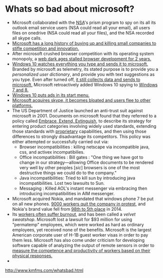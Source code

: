 # Whats so bad about microsoft?

- Microsoft collaborated with the [NSA](https://en.wikipedia.org/wiki/NSAKEY)'s prism program to spy on its all its outlook email service users (NSA could read all your email), all users files on onedrive (NSA could read all your files), and the NSA recorded all skype calls.
- [Microsoft has a long history of buying up and killing small companies to stifle competition and innovation.](https://en.wikipedia.org/wiki/List_of_mergers_and_acquisitions_by_Microsoft)
- After microsoft crushed browser competition with its operating system monopoly, a [web dark ages stalled browser development for 2 years.](https://www.reddit.com/r/ragecomics/comments/11c1t1/internet_explorer_rfunny_said_i_should_post_it/c6lbhu2/)
- [Windows 10 watches everything you type and sends it to microsoft.](http://www.newsweek.com/windows-10-recording-users-every-move-358952) Branded by microsoft as telemetry, its stated purpose  is to provide you a *personalized user dictionary*, and provide you with text suggestions as you type. Even after turned off, [it still collects data and sends to microsoft.](https://arstechnica.com/information-technology/2015/08/even-when-told-not-to-windows-10-just-cant-stop-talking-to-microsoft/) Microsoft retroactively added Windows 10 spying to [Windows 7 and 8. ](https://www.pcworld.com/article/2978239/windows/microsoft-slips-user-tracking-tools-into-windows-7-8-amidst-windows-10-privacy-storm.html)
- [Windows 10 puts ads in its start menu.](https://i.redd.it/ucvp90gu6zw01.jpg)
- [Microsoft acquires skype, it becomes bloated and users flee to other platforms.](https://www.reddit.com/r/pcmasterrace/comments/736tfh/skype_is_officially_bloatware_uninstalled_it/)
- The US Department of Justice launched an anti-trust suit against microsoft in 2001. Documents on microsoft found that they referred to a policy called [Embrace, Extend, Extinguish](https://en.wikipedia.org/wiki/Embrace,_extend,_and_extinguish), to describe its strategy for entering product categories involving widely used standards, extending those standards with [proprietary](https://en.wikipedia.org/wiki/Proprietary_software) capabilities, and then using those differences to strongly disadvantage its competitors. This policy was either attempted or successfully carried out via:
  - Browser incompatibilities : killing netscape via incompatible java, css, and activex incompatibilies.
  - Office incompatibilities : Bill gates : "One thing we have got to change in our strategy—allowing Office documents to be rendered very well by other peoples [*sic*] browsers is one of the most destructive things we could do to the company."
  - Java incompatibilities: Tried to kill sun by introducing java incompatibilities. Lost two lawsuits to Sun. 
  - Messaging : Killed AOL's instant messenger via embracing then introducing incompatibilities in AIM messenger.
- Microsoft acquired Nokia, and mandated that windows phone 7 be put on all new phones. [9000 workers quit the company in protest](https://www.reddit.com/r/ragecomics/comments/11c1t1/internet_explorer_rfunny_said_i_should_post_it/c6lbhu2/), and Nokia's brand value fell from [98th to 5th place](https://en.wikipedia.org/wiki/Nokia) in 2014.
- Its [workers often suffer burnout](https://archive.is/20120629191556/http://www.krsaborio.net/research/1980s/89/890423.htm), and has been called a *velvet sweatshop*. Microsoft lost a lawsuit for $93 million for using "permatemp" employees, which were worked as hard as ordinary employees, yet received none of the benefits. Microsoft is the largest American corporate user of H-1B guest worker visas in order to pay them less. Microsoft has also come under criticism for developing software capable of analyzing the output of remote sensors in order to [measure the competence and productivity of workers based on their physical responses.](https://www.thetimes.co.uk/article/microsoft-seeks-patent-for-office-spy-software-h0dd5zmtfnt)
- 



http://www.kmfms.com/whatsbad.html